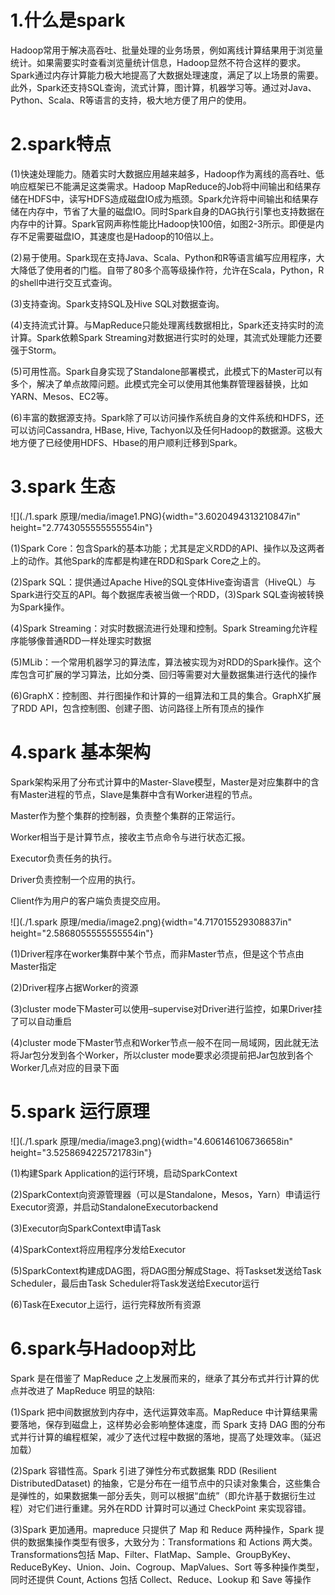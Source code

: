 1.什么是spark
=============

Hadoop常用于解决高吞吐、批量处理的业务场景，例如离线计算结果用于浏览量统计。如果需要实时查看浏览量统计信息，Hadoop显然不符合这样的要求。Spark通过内存计算能力极大地提高了大数据处理速度，满足了以上场景的需要。此外，Spark还支持SQL查询，流式计算，图计算，机器学习等。通过对Java、Python、Scala、R等语言的支持，极大地方便了用户的使用。

2.spark特点
===========

(1)快速处理能力。随着实时大数据应用越来越多，Hadoop作为离线的高吞吐、低响应框架已不能满足这类需求。Hadoop
MapReduce的Job将中间输出和结果存储在HDFS中，读写HDFS造成磁盘IO成为瓶颈。Spark允许将中间输出和结果存储在内存中，节省了大量的磁盘IO。同时Spark自身的DAG执行引擎也支持数据在内存中的计算。Spark官网声称性能比Hadoop快100倍，如图2-3所示。即便是内存不足需要磁盘IO，其速度也是Hadoop的10倍以上。

(2)易于使用。Spark现在支持Java、Scala、Python和R等语言编写应用程序，大大降低了使用者的门槛。自带了80多个高等级操作符，允许在Scala，Python，R的shell中进行交互式查询。

(3)支持查询。Spark支持SQL及Hive SQL对数据查询。

(4)支持流式计算。与MapReduce只能处理离线数据相比，Spark还支持实时的流计算。Spark依赖Spark
Streaming对数据进行实时的处理，其流式处理能力还要强于Storm。

(5)可用性高。Spark自身实现了Standalone部署模式，此模式下的Master可以有多个，解决了单点故障问题。此模式完全可以使用其他集群管理器替换，比如YARN、Mesos、EC2等。

(6)丰富的数据源支持。Spark除了可以访问操作系统自身的文件系统和HDFS，还可以访问Cassandra,
HBase, Hive,
Tachyon以及任何Hadoop的数据源。这极大地方便了已经使用HDFS、Hbase的用户顺利迁移到Spark。

3.spark 生态
============

![](./1.spark 原理/media/image1.PNG){width="3.6020494313210847in"
height="2.7743055555555554in"}

(1)Spark
Core：包含Spark的基本功能；尤其是定义RDD的API、操作以及这两者上的动作。其他Spark的库都是构建在RDD和Spark
Core之上的。

(2)Spark SQL：提供通过Apache
Hive的SQL变体Hive查询语言（HiveQL）与Spark进行交互的API。每个数据库表被当做一个RDD，(3)Spark
SQL查询被转换为Spark操作。

(4)Spark Streaming：对实时数据流进行处理和控制。Spark
Streaming允许程序能够像普通RDD一样处理实时数据

(5)MLib：一个常用机器学习的算法库，算法被实现为对RDD的Spark操作。这个库包含可扩展的学习算法，比如分类、回归等需要对大量数据集进行迭代的操作

(6)GraphX：控制图、并行图操作和计算的一组算法和工具的集合。GraphX扩展了RDD
API，包含控制图、创建子图、访问路径上所有顶点的操作

4.spark 基本架构
================

Spark架构采用了分布式计算中的Master-Slave模型，Master是对应集群中的含有Master进程的节点，Slave是集群中含有Worker进程的节点。

Master作为整个集群的控制器，负责整个集群的正常运行。

Worker相当于是计算节点，接收主节点命令与进行状态汇报。

Executor负责任务的执行。

Driver负责控制一个应用的执行。

Client作为用户的客户端负责提交应用。

![](./1.spark 原理/media/image2.png){width="4.717015529308837in"
height="2.5868055555555554in"}

(1)Driver程序在worker集群中某个节点，而非Master节点，但是这个节点由Master指定

(2)Driver程序占据Worker的资源

(3)cluster
mode下Master可以使用–supervise对Driver进行监控，如果Driver挂了可以自动重启

(4)cluster
mode下Master节点和Worker节点一般不在同一局域网，因此就无法将Jar包分发到各个Worker，所以cluster
mode要求必须提前把Jar包放到各个Worker几点对应的目录下面

5.spark 运行原理
================

![](./1.spark 原理/media/image3.png){width="4.606146106736658in"
height="3.5258694225721783in"}

(1)构建Spark Application的运行环境，启动SparkContext

(2)SparkContext向资源管理器（可以是Standalone，Mesos，Yarn）申请运行Executor资源，并启动StandaloneExecutorbackend

(3)Executor向SparkContext申请Task

(4)SparkContext将应用程序分发给Executor

(5)SparkContext构建成DAG图，将DAG图分解成Stage、将Taskset发送给Task
Scheduler，最后由Task Scheduler将Task发送给Executor运行

(6)Task在Executor上运行，运行完释放所有资源

6.spark与Hadoop对比
===================

Spark 是在借鉴了 MapReduce
之上发展而来的，继承了其分布式并行计算的优点并改进了 MapReduce
明显的缺陷:

(1)Spark 把中间数据放到内存中，迭代运算效率高。MapReduce
中计算结果需要落地，保存到磁盘上，这样势必会影响整体速度，而 Spark 支持
DAG
图的分布式并行计算的编程框架，减少了迭代过程中数据的落地，提高了处理效率。（延迟加载）

(2)Spark 容错性高。Spark 引进了弹性分布式数据集 RDD (Resilient
DistributedDataset)
的抽象，它是分布在一组节点中的只读对象集合，这些集合是弹性的，如果数据集一部分丢失，则可以根据“血统”（即允许基于数据衍生过程）对它们进行重建。另外在RDD
计算时可以通过 CheckPoint 来实现容错。

(3)Spark 更加通用。mapreduce 只提供了 Map 和 Reduce 两种操作，Spark
提供的数据集操作类型有很多，大致分为：Transformations 和 Actions
两大类。Transformations包括
Map、Filter、FlatMap、Sample、GroupByKey、ReduceByKey、Union、Join、Cogroup、MapValues、Sort
等多种操作类型，同时还提供 Count, Actions 包括 Collect、Reduce、Lookup
和 Save 等操作
